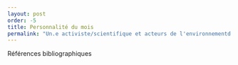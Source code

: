 ```yaml
---
layout: post
order: -5
title: Personnalité du mois
permalink: "Un.e activiste/scientifique et acteurs de l'environnementd "
---
```

Références bibliographiques